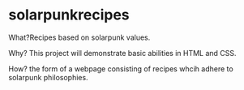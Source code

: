 # solarpunkrecipes
What?Recipes based on solarpunk values.

Why? This project will demonstrate basic abilities in HTML and CSS.

How? the form of a webpage consisting of recipes whcih adhere to solarpunk philosophies.